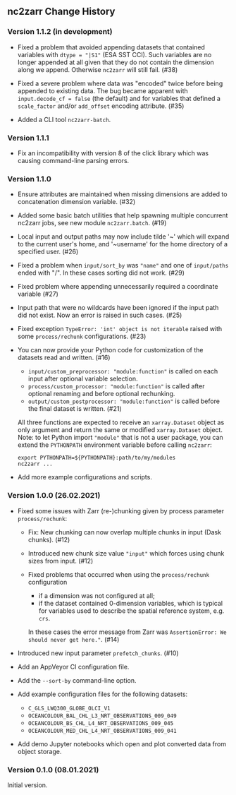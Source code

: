 ## nc2zarr Change History

### Version 1.1.2 (in development)

* Fixed a problem that avoided appending datasets that contained variables
  with `dtype = "|S1"` (ESA SST CCI). Such variables are no longer 
  appended at all given that they do not contain the dimension along we 
  append. Otherwise `nc2zarr` will still fail. (#38) 

* Fixed a severe problem where data was "encoded" twice before 
  being appended to existing data. The bug became apparent
  with `input.decode_cf = false` (the default) and for variables
  that defined a `scale_factor` and/or `add_offset` encoding
  attribute. (#35)
  
* Added a CLI tool `nc2zarr-batch`. 

### Version 1.1.1

* Fix an incompatibility with version 8 of the click library which
  was causing command-line parsing errors.

### Version 1.1.0

* Ensure attributes are maintained when missing dimensions are added to 
  concatenation dimension variable. (#32) 

* Added some basic batch utilities that help spawning multiple concurrent
  nc2zarr jobs, see new module `nc2zarr.batch`. (#19)    
  
* Local input and output paths may now include tilde '~' which will expand 
  to the current user's home, and '~username' for the home directory
  of a specified user. (#26)

* Fixed a problem when `input/sort_by` was `"name"` and one of `input/paths` 
  ended with "/". In these cases sorting did not work. (#29)

* Fixed problem where appending unnecessarily required a coordinate 
  variable (#27)

* Input path that were no wildcards have been ignored if the input path did 
  not exist. Now an error is raised in such cases. (#25)
  
* Fixed exception `TypeError: 'int' object is not iterable`
  raised with some `process/rechunk` configurations. (#23)

* You can now provide your Python code for customization 
  of the datasets read and written. (#16)
  - `input/custom_preprocessor: "module:function"` is called on 
    each input after optional variable selection.
  - `process/custom_processor: "module:function"` is called after 
    optional renaming and before optional rechunking.
  - `output/custom_postprocessor: "module:function"` is called before 
    the final dataset is written. (#21)

  All three functions are expected to receive an `xarray.Dataset` object
  as only argument and return the same or modified `xarray.Dataset` object.
  Note: to let Python import `"module"` that is not a user package,
  you can extend the `PYTHONPATH` environment variable before
  calling `nc2zarr`:
    ```
    export PYTHONPATH=${PYTHONPATH}:path/to/my/modules
    nc2zarr ...
    ``` 

* Add more example configurations and scripts.

### Version 1.0.0 (26.02.2021)

* Fixed some issues with Zarr (re-)chunking given by process parameter
  `process/rechunk`: 
  - Fix: New chunking can now overlap multiple chunks in input 
    (Dask chunks). (#12)
  - Introduced new chunk size value `"input"` which forces using chunk sizes 
    from input. (#12)
  - Fixed problems that occurred when using the `process/rechunk` 
    configuration
    + if a dimension was not configured at all;
    + if the dataset contained 0-dimension variables, which is 
      typical for variables used to describe the spatial reference system, 
      e.g. `crs`.
      
    In these cases the error message from Zarr was
    `AssertionError: We should never get here."`. (#14)

* Introduced new input parameter `prefetch_chunks`. (#10) 

* Add an AppVeyor CI configuration file.

* Add the `--sort-by` command-line option.

* Add example configuration files for the following datasets:
  - `C_GLS_LWQ300_GLOBE_OLCI_V1`
  - `OCEANCOLOUR_BAL_CHL_L3_NRT_OBSERVATIONS_009_049`
  - `OCEANCOLOUR_BS_CHL_L4_NRT_OBSERVATIONS_009_045`
  - `OCEANCOLOUR_MED_CHL_L4_NRT_OBSERVATIONS_009_041`

* Add demo Jupyter notebooks which open and plot converted data from object
  storage.

### Version 0.1.0 (08.01.2021)

Initial version. 

